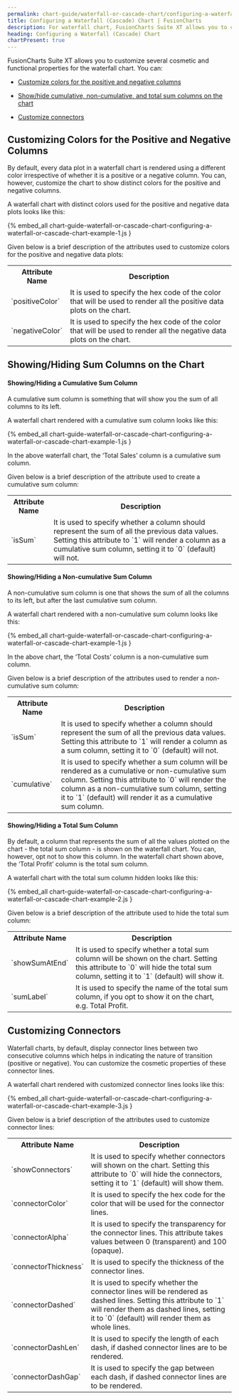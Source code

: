 ```yaml
---
permalink: chart-guide/waterfall-or-cascade-chart/configuring-a-waterfall-or-cascade-chart.html
title: Configuring a Waterfall (Cascade) Chart | FusionCharts
description: For waterfall chart, FusionCharts Suite XT allows you to customize color for the positive and negative columns on the charts
heading: Configuring a Waterfall (Cascade) Chart
chartPresent: true
---
```


FusionCharts Suite XT allows you to customize several cosmetic and functional properties for the waterfall chart. You can:

* <a href="{{ site.baseurl }}chart-guide/waterfall-or-cascade-chart/configuring-a-waterfall-or-cascade-chart.html#customizing-colors-for-the-positive-and-negative-columns">Customize colors for the positive and negative columns</a>

* <a href="{{ site.baseurl }}chart-guide/waterfall-or-cascade-chart/configuring-a-waterfall-or-cascade-chart.html#showinghiding-sum-columns-on-the-chart">Show/hide cumulative, non-cumulative, and total sum columns on the chart</a>

* <a href="{{ site.baseurl }}chart-guide/waterfall-or-cascade-chart/configuring-a-waterfall-or-cascade-chart.html#customizing-connectors">Customize connectors</a>

## Customizing Colors for the Positive and Negative Columns

By default, every data plot in a waterfall chart is rendered using a different color irrespective of whether it is a positive or a negative column. You can, however, customize the chart to show distinct colors for the positive and negative columns.

A waterfall chart with distinct colors used for the positive and negative data plots looks like this:

{% embed_all chart-guide-waterfall-or-cascade-chart-configuring-a-waterfall-or-cascade-chart-example-1.js }

Given below is a brief description of the attributes used to customize colors for the positive and negative data plots:

<table>
  <tr>
    <th>Attribute Name</th>
    <th>Description</th>
  </tr>
  <tr>
    <td>`positiveColor`</td>
    <td>It is used to specify the hex code of the color that will be used to render all the positive data plots on the chart.</td>
  </tr>
  <tr>
    <td>`negativeColor`</td>
    <td>It is used to specify the hex code of the color that will be used to render all the negative data plots on the chart.</td>
  </tr>
</table>


## Showing/Hiding Sum Columns on the Chart

#### Showing/Hiding a Cumulative Sum Column

A cumulative sum column is something that will show you the sum of all columns to its left.

A waterfall chart rendered with a cumulative sum column looks like this:

{% embed_all chart-guide-waterfall-or-cascade-chart-configuring-a-waterfall-or-cascade-chart-example-1.js }

In the above waterfall chart, the ‘Total Sales’ column is a cumulative sum column.

Given below is a brief description of the attribute used to create a cumulative sum column:

<table>
  <tr>
    <th>Attribute Name</th>
    <th>Description</th>
  </tr>
  <tr>
    <td>`isSum`</td>
    <td>It is used to specify whether a column should represent the sum of all the previous data values. Setting this attribute to `1` will render a column as a cumulative sum column, setting it to `0` (default) will not.</td>
  </tr>
</table>


#### Showing/Hiding a Non-cumulative Sum Column

A non-cumulative sum column is one that shows the sum of all the columns to its left, but after the last cumulative sum column.

A waterfall chart rendered with a non-cumulative sum column looks like this:

{% embed_all chart-guide-waterfall-or-cascade-chart-configuring-a-waterfall-or-cascade-chart-example-1.js }

In the above chart, the ‘Total Costs’ column is a non-cumulative sum column.

Given below is a brief description of the attributes used to render a non-cumulative sum column:

<table>
  <tr>
    <th>Attribute Name</th>
    <th>Description</th>
  </tr>
  <tr>
    <td>`isSum`</td>
    <td>It is used to specify whether a column should represent the sum of all the previous data values. Setting this attribute to `1` will render a column as a sum column, setting it to `0` (default) will not.</td>
  </tr>
  <tr>
    <td>`cumulative`</td>
    <td>It is used to specify whether a sum column will be rendered as a cumulative or non-cumulative sum column. Setting this attribute to `0` will render the column as a non-cumulative sum column, setting it to `1` (default) will render it as a cumulative sum column.</td>
  </tr>
</table>


#### Showing/Hiding a Total Sum Column

By default, a column that represents the sum of all the values plotted on the chart - the total sum column - is shown on the waterfall chart. You can, however, opt not to show this column. In the waterfall chart shown above, the ‘Total Profit’ column is the total sum column.

A waterfall chart with the total sum column hidden looks like this:

{% embed_all chart-guide-waterfall-or-cascade-chart-configuring-a-waterfall-or-cascade-chart-example-2.js }

Given below is a brief description of the attribute used to hide the total sum column:

<table>
  <tr>
    <th>Attribute Name</th>
    <th>Description</th>
  </tr>
  <tr>
    <td>`showSumAtEnd`</td>
    <td>It is used to specify whether a total sum column will be shown on the chart. Setting this attribute to `0` will hide the total sum column, setting it to `1` (default) will show it.</td>
  </tr>
  <tr>
    <td>`sumLabel`</td>
    <td>It is used to specify the name of the total sum column, if you opt to show it on the chart, e.g. Total Profit.</td>
  </tr>
</table>


## Customizing Connectors

Waterfall charts, by default, display connector lines between two consecutive columns which helps in indicating the nature of transition (positive or negative). You can customize the cosmetic properties of these connector lines.

A waterfall chart rendered with customized connector lines looks like this:

{% embed_all chart-guide-waterfall-or-cascade-chart-configuring-a-waterfall-or-cascade-chart-example-3.js }

Given below is a brief description of the attributes used to customize connector lines:

<table>
  <tr>
    <th>Attribute Name</th>
    <th>Description</th>
  </tr>
  <tr>
    <td>`showConnectors`</td>
    <td>It is used to specify whether connectors will shown on the chart. Setting this attribute to `0` will hide the connectors, setting it to `1` (default) will show them.</td>
  </tr>
  <tr>
    <td>`connectorColor`</td>
    <td>It is used to specify the hex code for the color that will be used for the connector lines.</td>
  </tr>
  <tr>
    <td>`connectorAlpha`</td>
    <td>It is used to specify the transparency for the connector lines. This attribute takes values between 0 (transparent) and 100 (opaque).</td>
  </tr>
  <tr>
    <td>`connectorThickness`</td>
    <td>It is used to specify the thickness of the connector lines.</td>
  </tr>
  <tr>
    <td>`connectorDashed`</td>
    <td>It is used to specify whether the connector lines will be rendered as dashed lines. Setting this attribute to `1` will render them as dashed lines, setting it to `0` (default) will render them as whole lines.</td>
  </tr>
  <tr>
    <td>`connectorDashLen`</td>
    <td>It is used to specify the length of each dash, if dashed connector lines are to be rendered.</td>
  </tr>
  <tr>
    <td>`connectorDashGap`</td>
    <td>It is used to specify the gap between each dash, if dashed connector lines are to be rendered.</td>
  </tr>
</table>